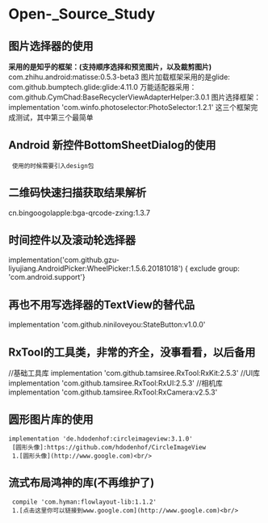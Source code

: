 # Open-_Source_Study
##  图片选择器的使用
**采用的是知乎的框架：(支持顺序选择和预览图片，以及裁剪图片)**
     com.zhihu.android:matisse:0.5.3-beta3
     图片加载框架采用的是glide:
     com.github.bumptech.glide:glide:4.11.0
     万能适配器采用：
     com.github.CymChad:BaseRecyclerViewAdapterHelper:3.0.1
     图片选择框架：implementation 'com.winfo.photoselector:PhotoSelector:1.2.1'
     这三个框架完成测试，其中第三个最简单
##  Android 新控件BottomSheetDialog的使用
     使用的时候需要引入design包
##  二维码快速扫描获取结果解析
cn.bingoogolapple:bga-qrcode-zxing:1.3.7
##  时间控件以及滚动轮选择器
implementation('com.github.gzu-liyujiang.AndroidPicker:WheelPicker:1.5.6.20181018') {
        exclude group: 'com.android.support'}
##  再也不用写选择器的TextView的替代品
 implementation 'com.github.niniloveyou:StateButton:v1.0.0'
 ##  RxTool的工具类，非常的齐全，没事看看，以后备用
 //基础工具库
   implementation 'com.github.tamsiree.RxTool:RxKit:2.5.3'
   //UI库
   implementation 'com.github.tamsiree.RxTool:RxUI:2.5.3'
   //相机库
   implementation 'com.github.tamsiree.RxTool:RxCamera:v2.5.3'
##  圆形图片库的使用
    implementation 'de.hdodenhof:circleimageview:3.1.0'
     [圆形头像]:https://github.com/hdodenhof/CircleImageView
     1.[圆形头像](http://www.google.com)<br/>
##  流式布局鸿神的库(不再维护了)
     compile 'com.hyman:flowlayout-lib:1.1.2'
     1.[点击这里你可以链接到www.google.com](http://www.google.com)<br/>
